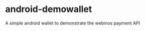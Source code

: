 android-demowallet
==================

A simple android wallet to demonstrate the webinos payment API
